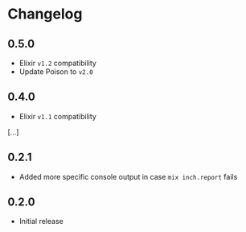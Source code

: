 # Changelog

## 0.5.0

- Elixir `v1.2` compatibility
- Update Poison to `v2.0`

## 0.4.0

- Elixir `v1.1` compatibility

[...]

## 0.2.1

- Added more specific console output in case `mix inch.report` fails

## 0.2.0

- Initial release
